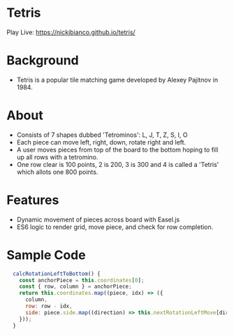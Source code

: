 # Tetris

Play Live: https://nickjbianco.github.io/tetris/

# Background

- Tetris is a popular tile matching game developed by Alexey Pajitnov in 1984.

# About

- Consists of 7 shapes dubbed 'Tetrominos': L, J, T, Z, S, I, O
- Each piece can move left, right, down, rotate right and left.
- A user moves pieces from top of the board to the bottom hoping to fill up all rows with a tetromino.
- One row clear is 100 points, 2 is 200, 3 is 300 and 4 is called a 'Tetris' which allots one 800 points.

# Features

- Dynamic movement of pieces across board with Easel.js
- ES6 logic to render grid, move piece, and check for row completion.

# Sample Code

```javascript
  calcRotationLeftToBottom() {
    const anchorPiece = this.coordinates[0];
    const { row, column } = anchorPiece;
    return this.coordinates.map((piece, idx) => ({
      column,
      row: row - idx,
      side: piece.side.map((direction) => this.nextRotationLeftMove[direction]),
    }));
  }
```
